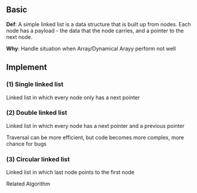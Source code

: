 ## Basic

**Def**: A simple linked list is a data structure that is built up from nodes. Each node has a payload - the data that the node carries, and a pointer to the next node. 

**Why**: Handle situation when Array/Dynamical Arayy perform not well

## Implement

### (1) Single linked list
Linked list in which every node only has a next pointer

### (2) Double linked list
Linked list in which every node has a next pointer and a previous pointer

Traversal can be more efficient, but code becomes more complex, more chance for bugs

### (3) Circular linked list
Linked list in which last node points to the first node

Related Algorithm